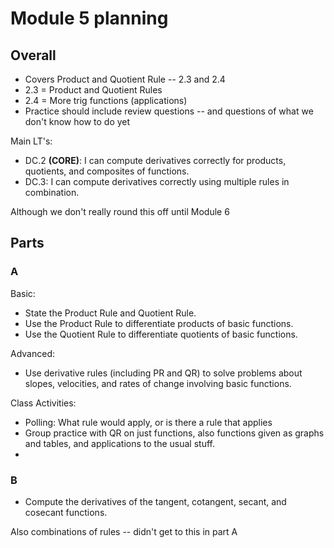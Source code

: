 # Module 5 planning

## Overall

- Covers Product and Quotient Rule -- 2.3 and 2.4
- 2.3 = Product and Quotient Rules
- 2.4 = More trig functions (applications) 
- Practice should include review questions -- and questions of what we don't know how to do yet 

Main LT's: 

-   DC.2  **(CORE)**: I can compute derivatives correctly for products, quotients, and composites of functions.
-   DC.3: I can compute derivatives correctly using multiple rules in combination.

Although we don't really round this off until Module 6 

## Parts

### A

Basic: 

-   State the Product Rule and Quotient Rule.
-   Use the Product Rule to differentiate products of basic functions.
-   Use the Quotient Rule to differentiate quotients of basic functions.

Advanced: 

-   Use derivative rules (including PR and QR) to solve problems about slopes, velocities, and rates of change involving basic functions.


Class Activities: 

- Polling: What rule would apply, or is there a rule that applies 
- Group practice with QR on just functions, also functions given as graphs and tables, and applications to the usual stuff. 
- 



### B

-   Compute the derivatives of the tangent, cotangent, secant, and cosecant functions.

Also combinations of rules -- didn't get to this in part A

<!--stackedit_data:
eyJoaXN0b3J5IjpbLTI2NjAxMTQ1MSwzMjU5OTcwNzJdfQ==
-->